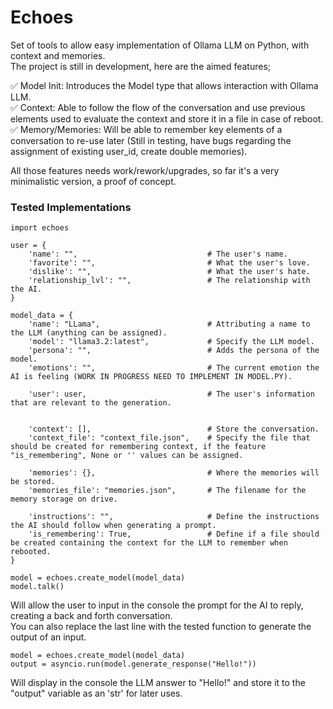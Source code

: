 # Echoes
Set of tools to allow easy implementation of Ollama LLM on Python, with context and memories.\
The project is still in development, here are the aimed features;

✅ Model Init: Introduces the Model type that allows interaction with Ollama LLM.\
✅ Context: Able to follow the flow of the conversation and use previous elements used to evaluate the context and store it in a file in case of reboot.\
✅️ Memory/Memories: Will be able to remember key elements of a conversation to re-use later (Still in testing, have bugs regarding the assignment of existing user_id, create double memories).

All those features needs work/rework/upgrades, so far it's a very minimalistic version, a proof of concept.

### Tested Implementations

```
import echoes

user = {
    'name': "",                             # The user's name.
    'favorite': "",                         # What the user's love.
    'dislike': "",                          # What the user's hate.
    'relationship_lvl': "",                 # The relationship with the AI.
}

model_data = {
    'name': "LLama",                        # Attributing a name to the LLM (anything can be assigned).
    'model': "llama3.2:latest",             # Specify the LLM model.
    'persona': "",                          # Adds the persona of the model.
    'emotions': "",                         # The current emotion the AI is feeling (WORK IN PROGRESS NEED TO IMPLEMENT IN MODEL.PY).

    'user': user,                           # The user's information that are relevant to the generation.


    'context': [],                          # Store the conversation.
    'context_file': "context_file.json",    # Specify the file that should be created for remembering context, if the feature "is_remembering", None or '' values can be assigned.

    'memories': {},                         # Where the memories will be stored.
    'memories_file': "memories.json",       # The filename for the memory storage on drive.

    'instructions': "",                     # Define the instructions the AI should follow when generating a prompt.
    'is_remembering': True,                 # Define if a file should be created containing the context for the LLM to remember when rebooted.
}

model = echoes.create_model(model_data)
model.talk()
```
Will allow the user to input in the console the prompt for the AI to reply, creating a back and forth conversation.\
You can also replace the last line with the tested function to generate the output of an input.

```
model = echoes.create_model(model_data)
output = asyncio.run(model.generate_response("Hello!"))
```
Will display in the console the LLM answer to "Hello!" and store it to the "output" variable as an 'str' for later uses.